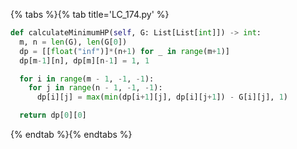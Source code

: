{% tabs %}{% tab title='LC_174.py' %}

```py
def calculateMinimumHP(self, G: List[List[int]]) -> int:
  m, n = len(G), len(G[0])
  dp = [[float("inf")]*(n+1) for _ in range(m+1)]
  dp[m-1][n], dp[m][n-1] = 1, 1

  for i in range(m - 1, -1, -1):
    for j in range(n - 1, -1, -1):
      dp[i][j] = max(min(dp[i+1][j], dp[i][j+1]) - G[i][j], 1)

  return dp[0][0]
```

{% endtab %}{% endtabs %}

